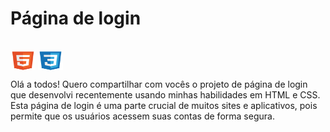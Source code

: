 
<div class= titulo>
  <h1>Página de login</h1>
<div style="display: inline_block"><br>
  <img align="center" alt="Leo-HTML" height="30" width="40" src="https://raw.githubusercontent.com/devicons/devicon/master/icons/html5/html5-original.svg">
  <img align="center" alt="Leo-CSS" height="30" width="40" src="https://raw.githubusercontent.com/devicons/devicon/master/icons/css3/css3-original.svg">
</div> 
<div class= text>
  <p>
    Olá a todos! Quero compartilhar com vocês o projeto de página de login que desenvolvi recentemente usando minhas habilidades em HTML e CSS. Esta página de login é uma parte crucial de muitos sites e aplicativos, pois permite que os usuários acessem suas contas de forma segura.
  </p>
</div>
